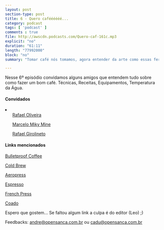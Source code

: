 ```yaml
---
layout: post
section-type: post
title: 6 - Quero caféééééé...
category: podcast
tags: [ 'podcast' ]
comments : true
file: http://awscdn.podcasts.com/Quero-caf-161c.mp3
explicit: "no"
duration: "61:11"
length: "77992000"
block: "no"
summary: "Tomar café nós tomamos, agora entender da arte como essas feras é dificil."

---
```


Nesse 6º episódio convidamos alguns amigos que entendem tudo sobre como fazer um bom café. Técnicas, Receitas, Equipamentos, Temperatura da Água.

<h4>Convidados</h4>

<li>
	<ul><a href="https://www.linkedin.com/in/rafael-oliveira-29275915/">Rafael Oliveira</a></ul>
	<ul><a href="https://www.linkedin.com/in/marcelomiky/">Marcelo Miky Mine</a></ul>
	<ul><a href="https://www.linkedin.com/in/girolineto/">Rafael Girolineto</a></ul>
</li>


<h4>Links mencionados </h4>

<a href="https://www.graogourmet.com/blog/bulletproof-coffee-o-cafe-prova-de-balas/">Bulletproof Coffee</a>

<a href="http://www.gazetadopovo.com.br/bomgourmet/aprenda-a-fazer-cold-brew/">Cold Brew</a>

<a href="http://issoecafe.com/aeropress-2/">Aeropress</a>

<a href="http://issoecafe.com/espresso/">Espresso</a>

<a href="http://issoecafe.com/french-press/">French Press</a>

<a href="http://issoecafe.com/coado/">Coado</a>


Espero que gostem... Se faltou algum link a culpa é do editor (Leo) ;)

Feedbacks: andre@opensanca.com.br ou cadu@opensanca.com.br
